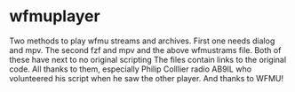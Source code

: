 # wfmuplayer
Two methods to play wfmu streams and archives. First one needs dialog and mpv. The second fzf and mpv and the above wfmustrams file. Both of these have next to no original scripting The files contain links to the original code. All thanks to them, especially Philip Colllier radio AB9IL who volunteered his script when he saw the other player. And thanks to WFMU!
